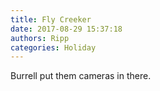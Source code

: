 ```yaml
---
title: Fly Creeker
date: 2017-08-29 15:37:18
authors: Ripp
categories: Holiday
---
```


 Burrell put them cameras in there.